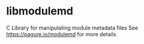 # libmodulemd

C Library for manipulating module metadata files
See https://pagure.io/modulemd for more details.

